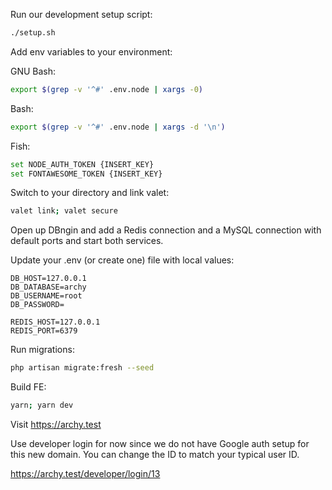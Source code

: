 Run our development setup script:

```bash
./setup.sh
```

Add env variables to your environment:

GNU Bash:
```bash
export $(grep -v '^#' .env.node | xargs -0)
```

Bash:
```bash
export $(grep -v '^#' .env.node | xargs -d '\n')
```

Fish:
```bash
set NODE_AUTH_TOKEN {INSERT_KEY}
set FONTAWESOME_TOKEN {INSERT_KEY}
```
Switch to your directory and link valet:

```bash
valet link; valet secure
```

Open up DBngin and add a Redis connection and a MySQL connection with default ports
and start both services.

Update your .env (or create one) file with local values:

```dotenv
DB_HOST=127.0.0.1
DB_DATABASE=archy
DB_USERNAME=root
DB_PASSWORD=

REDIS_HOST=127.0.0.1
REDIS_PORT=6379
```

Run migrations:

```bash
php artisan migrate:fresh --seed
```

Build FE:

```bash
yarn; yarn dev
```

Visit https://archy.test

Use developer login for now since we do not have Google auth setup for this new domain. 
You can change the ID to match your typical user ID.

https://archy.test/developer/login/13
